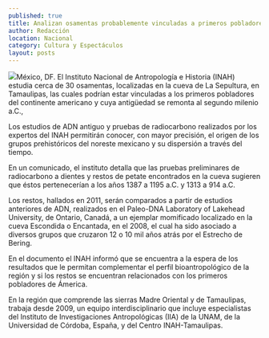 ```yaml
---
published: true
title: Analizan osamentas probablemente vinculadas a primeros pobladores de América
author: Redacción
location: Nacional
category: Cultura y Espectáculos
layout: posts
---
```


![](http://i.imgur.com/BKPRM1Zm.jpg)México, DF. El Instituto Nacional de Antropología e Historia (INAH) estudia cerca de 30 osamentas, localizadas en la cueva de La Sepultura, en Tamaulipas, las cuales podrían estar vinculadas a los primeros pobladores del continente americano y cuya antigüedad se remonta al segundo milenio a.C.,

Los estudios de ADN antiguo y pruebas de radiocarbono realizados por los expertos del INAH permitirán conocer, con mayor precisión, el origen de los grupos prehistóricos del noreste mexicano y su dispersión a través del tiempo.

En un comunicado, el instituto detalla que las pruebas preliminares de radiocarbono a dientes y restos de petate encontrados en la cueva sugieren que éstos pertenecerían a los años 1387 a 1195 a.C. y 1313 a 914 a.C.

Los restos, hallados en 2011, serán comparados a partir de estudios anteriores de ADN, realizados en el Paleo-DNA Laboratory of Lakehead University, de Ontario, Canadá, a un ejemplar momificado localizado en la cueva Escondida o Encantada, en el 2008, el cual ha sido asociado a diversos grupos que cruzaron 12 o 10 mil años atrás por el Estrecho de Bering.

En el documento el INAH informó que se encuentra a la espera de los resultados que le permitan complementar el perfil bioantropológico de la región y si los restos se encuentran relacionados con los primeros pobladores de Ámerica.

En la región que comprende las sierras Madre Oriental y de Tamaulipas, trabaja desde 2009, un equipo interdisciplinario que incluye especialistas del Instituto de Investigaciones Antropológicas (IIA) de la UNAM, de la Universidad de Córdoba, España, y del Centro INAH-Tamaulipas.

